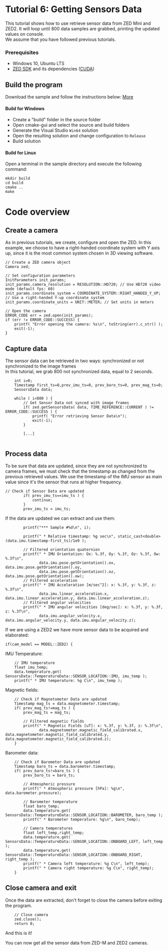# Tutorial 6: Getting Sensors Data

This tutorial shows how to use retrieve sensor data from ZED Mini and ZED2. It will loop until 800 data samples are grabbed, printing the updated values on console.<br/>
We assume that you have followed previous tutorials.

### Prerequisites

- Windows 10, Ubuntu LTS
- [ZED SDK](https://www.stereolabs.com/developers/) and its dependencies ([CUDA](https://developer.nvidia.com/cuda-downloads))

## Build the program

Download the sample and follow the instructions below: [More](https://www.stereolabs.com/docs/getting-started/application-development/)

#### Build for Windows

- Create a "build" folder in the source folder
- Open cmake-gui and select the source and build folders
- Generate the Visual Studio `Win64` solution
- Open the resulting solution and change configuration to `Release`
- Build solution

#### Build for Linux

Open a terminal in the sample directory and execute the following command:

    mkdir build
    cd build
    cmake ..
    make
	
# Code overview
## Create a camera

As in previous tutorials, we create, configure and open the ZED. In this example, we choose to have a right-handed coordinate system  with Y axis up, since it is the most common system chosen in 3D viewing software.

```
// Create a ZED camera object
Camera zed;

// Set configuration parameters
InitParameters init_params;
init_params.camera_resolution = RESOLUTION::HD720; // Use HD720 video mode (default fps: 60)
init_params.coordinate_system = COORDINATE_SYSTEM::RIGHT_HANDED_Y_UP; // Use a right-handed Y-up coordinate system
init_params.coordinate_units = UNIT::METER; // Set units in meters

// Open the camera
ERROR_CODE err = zed.open(init_params);
if (err != ERROR_CODE::SUCCESS) {
    printf( "Error opening the camera: %s\n", toString(err).c_str() );
    exit(-1);
}
```

## Capture data

The sensor data can be retrieved in two ways: synchronized or not synchronized to the image frames<br/>
In this tutorial, we grab 800 not synchronized data, equal to 2 seconds.

```
    int i=0;
    Timestamp first_ts=0,prev_imu_ts=0, prev_baro_ts=0, prev_mag_ts=0;
    SensorsData data;

    while ( i<800 ) {
        // Get Sensor Data not synced with image frames
        if( zed.getSensorsData( data, TIME_REFERENCE::CURRENT ) != ERROR_CODE::SUCCESS ) {
            printf( "Error retrieving Sensor Data\n");
            exit(-1);
        }

        [...]
        
```

## Process data

To be sure that data are updated, since they are not synchronized to camera frames, we must check that the
timestamp as changed from the previous retrieved values. We use the timestamp of the IMU sensor as main value
since it's the sensor that runs at higher frequency. <br/>

```
// Check if Sensor Data are updated
        if( prev_imu_ts==imu_ts ) {
            continue;
        }
        prev_imu_ts = imu_ts;
```

If the data are updated we can extract and use them:

```
        printf("*** Sample #%d\n", i);

        printf(" * Relative timestamp: %g sec\n", static_cast<double>(data.imu.timestamp-first_ts)/1e9 );

        // Filtered orientation quaternion
        printf(" * IMU Orientation: Ox: %.3f, Oy: %.3f, Oz: %.3f, Ow: %.3f\n",
               data.imu.pose.getOrientation().ox, data.imu.pose.getOrientation().oy,
               data.imu.pose.getOrientation().oz, data.imu.pose.getOrientation().ow);
        // Filtered acceleration
        printf(" * IMU Acceleration [m/sec^2]: x: %.3f, y: %.3f, z: %.3f\n",
               data.imu.linear_acceleration.x, data.imu.linear_acceleration.y, data.imu.linear_acceleration.z);
        // Filtered angular velocities
        printf(" * IMU angular velocities [deg/sec]: x: %.3f, y: %.3f, z: %.3f\n",
               data.imu.angular_velocity.x, data.imu.angular_velocity.y, data.imu.angular_velocity.z);
```

If we are using a ZED2 we have more sensor data to be acquired and elaborated:

```
if(cam_model == MODEL::ZED2) {
```

IMU Temperature:
```
    // IMU temperature
    float imu_temp;
    data.temperature.get( SensorsData::TemperatureData::SENSOR_LOCATION::IMU, imu_temp );
    printf(" * IMU temperature: %g C\n", imu_temp );
```

Magnetic fields:
```
    // Check if Magnetometer Data are updated
    Timestamp mag_ts = data.magnetometer.timestamp;
    if( prev_mag_ts!=mag_ts ) {
        prev_mag_ts = mag_ts;

        // Filtered magnetic fields
        printf(" * Magnetic Fields [uT]: x: %.3f, y: %.3f, z: %.3f\n",
               data.magnetometer.magnetic_field_calibrated.x, data.magnetometer.magnetic_field_calibrated.y, data.magnetometer.magnetic_field_calibrated.z);
    }
```

Barometer data:
```
    // Check if Barometer Data are updated
    Timestamp baro_ts = data.barometer.timestamp;
    if( prev_baro_ts!=baro_ts ) {
        prev_baro_ts = baro_ts;

        // Atmospheric pressure
        printf(" * Atmospheric pressure [hPa]: %g\n", data.barometer.pressure);

        // Barometer temperature
        float baro_temp;
        data.temperature.get( SensorsData::TemperatureData::SENSOR_LOCATION::BAROMETER, baro_temp );
        printf(" * Barometer temperature: %g\n", baro_temp);

        // Camera temperatures
        float left_temp,right_temp;
        data.temperature.get( SensorsData::TemperatureData::SENSOR_LOCATION::ONBOARD_LEFT, left_temp );
        data.temperature.get( SensorsData::TemperatureData::SENSOR_LOCATION::ONBOARD_RIGHT, right_temp );
        printf(" * Camera left temperature: %g C\n", left_temp);
        printf(" * Camera right temperature: %g C\n", right_temp);
    }
```

## Close camera and exit

Once the data are extracted, don't forget to close the camera before exiting the program.<br/>

```
    // Close camera
    zed.close();
    return 0;
```

And this is it!<br/>

You can now get all the sensor data from ZED-M and ZED2 cameras.


